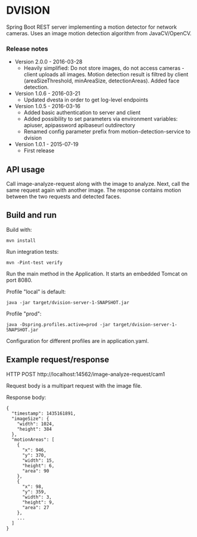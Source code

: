 # DVISION

Spring Boot REST server implementing a motion detector for network cameras. Uses an image motion detection algorithm
from JavaCV/OpenCV.

### Release notes
* Version 2.0.0 - 2016-03-28
   * Heavily simplified: Do not store images, do not access cameras - client uploads all images. Motion detection result
    is filtred by client (areaSizeThreshold, minAreaSize, detectionAreas). Added face detection.
* Version 1.0.6 - 2016-03-21
   * Updated dvesta in order to get log-level endpoints
* Version 1.0.5 - 2016-03-16
   * Added basic authentication to server and client
   * Added possibility to set parameters via environment variables: apiuser, apipassword apibaseurl outdirectory
   * Renamed config parameter prefix from motion-detection-service to dvision
* Version 1.0.1 - 2015-07-19
   * First release

## API usage

Call image-analyze-request along with the image to analyze.
Next, call the same request again with another image. The response contains motion between the two requests and detected
faces.

## Build and run

Build with:
   
``` 
mvn install
``` 

Run integration tests:

``` 
mvn -Pint-test verify
``` 

Run the main method in the Application. It starts an embedded Tomcat on port 8080.

Profile "local" is default:
``` 
java -jar target/dvision-server-1-SNAPSHOT.jar
``` 

Profile "prod":
``` 
java -Dspring.profiles.active=prod -jar target/dvision-server-1-SNAPSHOT.jar
``` 

Configuration for different profiles are in application.yaml.

## Example request/response

HTTP POST http://localhost:14562/image-analyze-request/cam1

Request body is a multipart request with the image file.

Response body:

``` 
{
  "timestamp": 1435161891,
  "imageSize": {
    "width": 1024,
    "height": 384
  },
  "motionAreas": [
    {
      "x": 946,
      "y": 370,
      "width": 15,
      "height": 6,
      "area": 90
    },
    {
      "x": 98,
      "y": 359,
      "width": 3,
      "height": 9,
      "area": 27
    },
    ...
  ]
}
``` 
